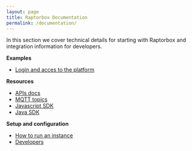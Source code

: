```yaml
---
layout: page
title: Raptorbox Documentation
permalink: /documentation/
---
```


In this section we cover technical details for starting with Raptorbox and integration information for developers.


**Examples**

- [Login and acces to the platform](/documentation/tutorials/getting-started)

**Resources**

- [APIs docs](/documentation/api-docs/)
- [MQTT topics](/documentation/api-docs/mqtt)
- [Javascript SDK](https://github.com/raptorbox/raptorjs)
- [Java SDK](https://github.com/raptorbox/raptor/tree/master/raptor-sdk)

**Setup and configuration**

- [How to run an instance](getting-started)
- [Developers](developers)
